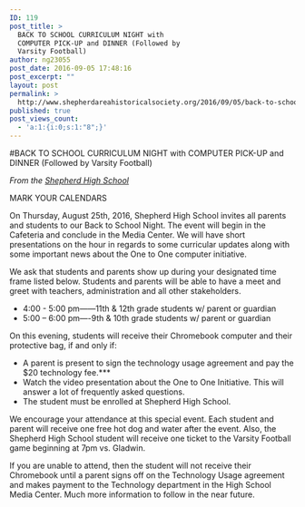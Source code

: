 ```yaml
---
ID: 119
post_title: >
  BACK TO SCHOOL CURRICULUM NIGHT with
  COMPUTER PICK-UP and DINNER (Followed by
  Varsity Football)
author: ng23055
post_date: 2016-09-05 17:48:16
post_excerpt: ""
layout: post
permalink: >
  http://www.shepherdareahistoricalsociety.org/2016/09/05/back-to-school-curriculum-night-with-computer-pick-up-and-dinner-followed-by-varsity-football/
published: true
post_views_count:
  - 'a:1:{i:0;s:1:"8";}'
---
```

#BACK TO SCHOOL CURRICULUM NIGHT with COMPUTER PICK-UP and DINNER (Followed by Varsity Football)
<p class="c6 c8"><em>From the <a class="c7" href="https://www.google.com/url?q=https://www.facebook.com/shepherdmihs/posts/501041053424318&amp;sa=D&amp;ust=1470959537374000&amp;usg=AFQjCNFsPFMnYnfDGGMOnGiomscFTPHumA">Shepherd High School</a></em></p>

MARK YOUR CALENDARS

On Thursday, August 25th, 2016, Shepherd High School invites all parents and students to our Back to School Night. The event will begin in the Cafeteria and conclude in the Media Center. We will have short presentations on the hour in regards to some curricular updates along with some important news about the One to One computer initiative.

We ask that students and parents show up during your designated time frame listed below. Students and parents will be able to have a meet and greet with teachers, administration and all other stakeholders.

<ul class="c0 lst-kix_rn0fe8e6di83-0 start">
    <li class="c6 c9 c5">4:00 - 5:00 pm——11th &amp; 12th grade students w/ parent or guardian</li>
    <li class="c6 c5 c9">5:00 – 6:00 pm—-9th &amp; 10th grade students w/ parent or guardian</li>
</ul>

On this evening, students will receive their Chromebook computer and their protective bag, if and only if:

<ul class="c0 lst-kix_mxt0i1hv0w9m-0 start">
    <li class="c4 c5">A parent is present to sign the technology usage agreement and pay the $20 technology fee.***</li>
    <li class="c4 c5">Watch the video presentation about the One to One Initiative. This will answer a lot of frequently asked questions.</li>
    <li class="c4 c5">The student must be enrolled at Shepherd High School.</li>
</ul>

We encourage your attendance at this special event. Each student and parent will receive one free hot dog and water after the event. Also, the Shepherd High School student will receive one ticket to the Varsity Football game beginning at 7pm vs. Gladwin.

If you are unable to attend, then the student will not receive their Chromebook until a parent signs off on the Technology Usage agreement and makes payment to the Technology department in the High School Media Center. Much more information to follow in the near future.